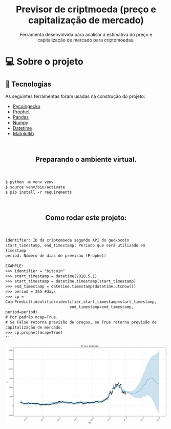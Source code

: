 <h1 align="center">Previsor de criptmoeda (preço e capitalização de mercado)</h1>
<p align="center"> Ferramenta desenvolvida para analisar a estimativa do preço e capitalização de mercado para criptomoedas.</p>


<h1>💻 Sobre o projeto</h3>

<h2>🔨 Tecnologias</h2>  
<p>As seguintes ferramentas foram usadas na construção do projeto:</p>
<ul>
  <li><a href="https://www.coingecko.com/en/api">Pycoingecko</a></li>
  <li><a href="https://facebook.github.io/prophet/">Prophet</a></li>
  <li><a href="https://pandas.pydata.org/">Pandas</a></li>
  <li><a href="https://numpy.org/">Numpy</a></li>
  <li><a href="https://docs.python.org/3/library/datetime.html">Datetime</a></li>
  <li><a href="https://matplotlib.org/">Matplotlib</a></li>
</ul>

<br>
<h2 align=center> Preparando o ambiente virtual.</h2>
<br>

    $ python -m venv venv
    $ source venv/bin/activate
    $ pip install -r requirements

<br>
<h2 align=center> Como rodar este projeto:</h2>
<br>


    identifier: ID da criptomoeda segundo API do geckocoin
    start_timestamp, end_timestamp: Periodo que será utilizado em timestamp
    period: Número de dias de previsão (Prophet)
    
    EXAMPLE:
    >>> identifier = "bitcoin"
    >>> start_timestamp = datetime(2018,5,1)
    >>> start_timestamp = datetime.timestamp(start_timestamp)
    >>> end_timestamp = datetime.timestamp(datetime.utcnow())
    >>> period = 365 #days
    >>> cp = CoinPredict(identifier=identifier,start_timestamp=start_timestamp,
                                end_timestamp=end_timestamp, period=period)
    # Por padrão mcap=True.
    # Se False retorna previsão de preços, se True retorna previsão de capitalização de mercado.
    >>> cp.prophet(mcap=True)
    '''
    
![alt text](https://github.com/lucasdmarten/CoinPredict/blob/master/bitcoin.png)
